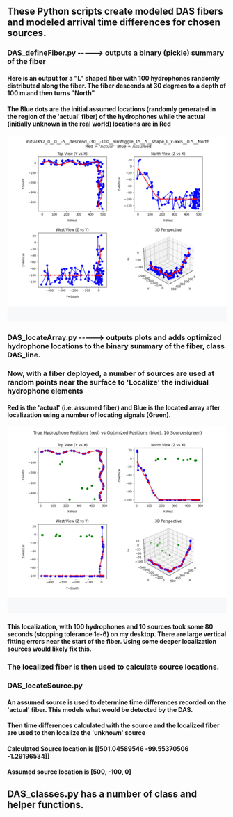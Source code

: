 ## These Python scripts create modeled DAS fibers and modeled arrival time differences for chosen sources.

### DAS_defineFiber.py   -----> outputs a binary (pickle) summary of the fiber

#### Here is an output for a "L" shaped fiber with 100 hydrophones randomly distributed along the fiber. The fiber descends at 30 degrees to a depth of 100 m and then turns "North"
#### The Blue dots are the initial assumed locations (randomly generated in the region of the 'actual' fiber) of the hydrophones while the actual (initially unknown in the real world) locations are in Red
![3d PLOT OF FIBER](LshapedFiber.png)

### DAS_locateArray.py   -----> outputs plots and adds optimized hydrophone locations to the binary summary of the fiber, class DAS_line.

###  Now, with a fiber deployed, a number of sources are used at random points near the surface to 'Localize' the individual hydrophone elements
#### Red is the 'actual' (i.e. assumed fiber) and Blue is the located array after localization using a number of locating signals (Green).
![3d LOCALIZATION FIBER](LocalizedFiber.png)
####  This localization, with 100 hydrophones and 10 sources took some 80 seconds (stopping tolerance 1e-6) on my desktop. There are large vertical fitting errors near the start of the fiber. Using some deeper localization sources would likely fix this.

### The localized fiber is then used to calculate source locations.

### DAS_locateSource.py

#### An assumed source is used to determine time differences recorded on the 'actual' fiber. This models what would be detected by the DAS.
#### Then time differences calculated with the source and the localized fiber are used to then localize the 'unknown' source
#### Calculated Source location is  [[501.04589546 -99.55370506  -1.29196534]]
#### Assumed source location is  [500, -100, 0]

## DAS_classes.py has a number of class and helper functions.
